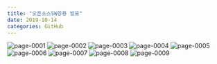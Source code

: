 ```yaml
---
title: "오픈소스SW응용 발표"
date: 2019-10-14
categories: GitHub
---
```

<img src="https://i.postimg.cc/SQwy7LNd/page-0001.png" alt="page-0001"/>

<img src="https://i.postimg.cc/9FZcx4Dh/page-0002.png" alt="page-0002"/>

<img src="https://i.postimg.cc/j2NYk9dX/page-0003.png" alt="page-0003"/>

<img src="https://i.postimg.cc/4djTPZZy/page-0004.png" alt="page-0004"/>

<img src="https://i.postimg.cc/MTnS1HCg/page-0005.png" alt="page-0005"/>

<img src="https://i.postimg.cc/MZjwTcbQ/page-0006.png" alt="page-0006"/>

<img src="https://i.postimg.cc/MK2SjWdr/page-0007.png" alt="page-0007"/>

<img src="https://i.postimg.cc/mrX4cC5Q/page-0008.png" alt="page-0008"/>

<img src="https://i.postimg.cc/rpFcFQQV/page-0009.png" alt="page-0009"/>

